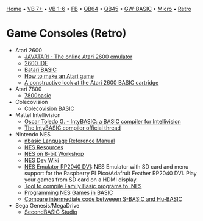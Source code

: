 [Home](https://gotbasic.com) • [VB 7+](vb.md) • [VB 1-6](vb6.md) • [FB](freebasic.md) • [QB64](qb64.md) • [QB45](qb.md) • [GW-BASIC](gw-basic.md) • [Micro](micro.md) • [Retro](retro.md)


# Game Consoles (Retro)

- Atari 2600
  - [JAVATARI - The online Atari 2600 emulator](http://javatari.org/)
  - [2600 IDE](https://atariage.com/forums/topic/93971-2600-ide-link/)
  - [Batari BASIC](http://www.bataribasic.com/install.html)
  - [How to make an Atari game](https://www.tinkernut.com/how-to-make-an-atari-game/)
  - [A constructive look at the Atari 2600 BASIC cartridge](http://boston.conman.org/2015/06/16.1)
- Atari 7800
  - [7800basic](http://7800.8bitdev.org/index.php/7800basic)
- Colecovision
  - [Colecovision BASIC](https://atariage.com/forums/topic/197428-colecovision-basic/page/2/#comments)
- Mattel Intellivision
  - [Oscar Toledo G. - IntyBASIC: a BASIC compiler for Intellivision](https://nanochess.org/intybasic.html)
  - [The IntyBASIC compiler official thread](https://atariage.com/forums/topic/248209-the-intybasic-compiler-official-thread/)
- Nintendo NES
  - [nbasic Language Reference Manual](http://bobrost.com/nes/files/nbasic_manual.html)
  - [NES Resources](http://bobrost.com/nes/resources.php)
  - [NES on 8-bit Workshop](https://8bitworkshop.com/docs/platforms/nes/index.html)
  - [NES Dev Wiki](https://www.nesdev.org/wiki/Projects)
  - [NES Emulator RP2040 DVI](https://github.com/fhoedemakers/pico-infonesPlus): NES Emulator with SD card and menu support for the Raspberry PI Pico/Adafruit Feather RP2040 DVI. Play your games from SD card on a HDMI display.
  - [Tool to compile Family Basic programs to .NES](https://archive.nes.science/nesdev-forums/f2/t10156.xhtml)
  - [Programming NES Games in BASIC](https://atariage.com/forums/topic/149491-programming-nes-games-in-basic/)
  - [Compare intermediate code betweeen S-BASIC and Hu-BASIC](http://retropc.net/ohishi/museum/SvsHu_700.htm)
- Sega Genesis/MegaDrive
  - [SecondBASIC Studio](secondbasic.md)
